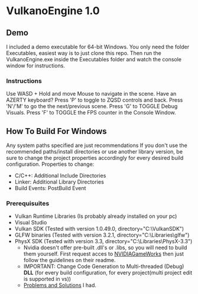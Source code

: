 # VulkanoEngine 1.0
## Demo
I included a demo executable for 64-bit Windows. You only need the folder Executables, easiest way is to just clone this repo.
Then run the VulkanoEngine.exe inside the Executables folder and watch the console window for instructions.
### Instructions
Use WASD + Hold and move Mouse to navigate in the scene.
Have an AZERTY keyboard? Press 'P' to toggle to ZQSD controls and back.
Press 'N'/'M' to go the the next/previous scene.
Press 'G\' to TOGGLE Debug Visuals.
Press \'F\' to TOGGLE the FPS counter in the Console Window.

## How To Build For Windows
Any system paths specified are just recommendations
If you don't use the recommended paths/install directories or use another library version, be sure to change the project properties accordingly for every desired build configuration. Properties to change:
* C/C++: Additional Include Directories
* Linker: Additional Library Directories
* Build Events: PostBuild Event

### Prerequisuites
* Vulkan Runtime Libraries (Is probably already installed on your pc)
* Visual Studio
* Vulkan SDK (Tested with version 1.0.49.0, directory="C:\VulkanSDK")
* GLFW binaries (Tested with version 3.2.1, directory="C:\Libraries\glfw")
* PhysX SDK (Tested with version 3.3, directory="C:\Libraries\PhysX-3.3")
  * Nvidia doesn't offer pre-built .dll's or .libs, so you will need to build them yourself. First request acces to [NVIDIAGameWorks](https://developer.nvidia.com/what-is-gameworks) then just follow the guidelines on their readme.
  * IMPORTANT: Change Code Generation to Multi-threaded (Debug) **DLL** (for every build configuration, for every project(multi project edit is supported in vs))
  * [Problems and Solutions]() I had.
